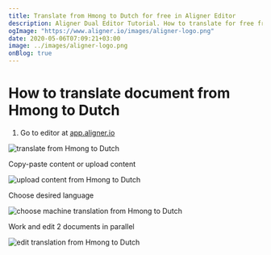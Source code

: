 ```yaml
---
title: Translate from Hmong to Dutch for free in Aligner Editor
description: Aligner Dual Editor Tutorial. How to translate for free from Hmong to Dutch. Aligner is multilingual document management platform. 
ogImage: "https://www.aligner.io/images/aligner-logo.png"
date: 2020-05-06T07:09:21+03:00
image: ../images/aligner-logo.png
onBlog: true
---
```


# How to translate document from Hmong to Dutch

1. Go to editor at [app.aligner.io](https://app.aligner.io "Aligner App web page")

![translate from Hmong to Dutch](../aligner-blank-editor.png "translate from Hmong to Dutch")

Copy-paste content or upload content

![upload content from Hmong to Dutch](../aligner-uploaded-document.png "upload content from Hmong to Dutch")

Choose desired language

![choose machine translation from Hmong to Dutch](../aligner-language-dropdown.png "choose machine translation from Hmong to Dutch")

Work and edit 2 documents in parallel

![edit translation from Hmong to Dutch](../aligner-double-sitded-editor.png "edit translation from Hmong to Dutch")

